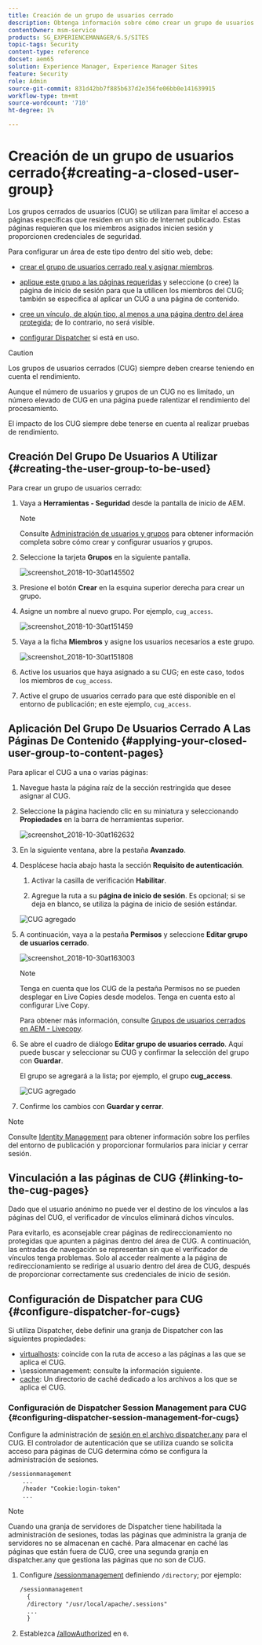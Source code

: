 ```yaml
---
title: Creación de un grupo de usuarios cerrado
description: Obtenga información sobre cómo crear un grupo de usuarios cerrado.
contentOwner: msm-service
products: SG_EXPERIENCEMANAGER/6.5/SITES
topic-tags: Security
content-type: reference
docset: aem65
solution: Experience Manager, Experience Manager Sites
feature: Security
role: Admin
source-git-commit: 831d42bb7f885b637d2e356fe06bb0e141639915
workflow-type: tm+mt
source-wordcount: '710'
ht-degree: 1%

---
```


# Creación de un grupo de usuarios cerrado{#creating-a-closed-user-group}

Los grupos cerrados de usuarios (CUG) se utilizan para limitar el acceso a páginas específicas que residen en un sitio de Internet publicado. Estas páginas requieren que los miembros asignados inicien sesión y proporcionen credenciales de seguridad.

Para configurar un área de este tipo dentro del sitio web, debe:

* [crear el grupo de usuarios cerrado real y asignar miembros](#creating-the-user-group-to-be-used).

* [aplique este grupo a las páginas requeridas](#applying-your-closed-user-group-to-content-pages) y seleccione (o cree) la página de inicio de sesión para que la utilicen los miembros del CUG; también se especifica al aplicar un CUG a una página de contenido.

* [cree un vínculo, de algún tipo, al menos a una página dentro del área protegida](#linking-to-the-cug-pages); de lo contrario, no será visible.

* [configurar Dispatcher](#configure-dispatcher-for-cugs) si está en uso.

>[!CAUTION]
>
>Los grupos de usuarios cerrados (CUG) siempre deben crearse teniendo en cuenta el rendimiento.
>
>Aunque el número de usuarios y grupos de un CUG no es limitado, un número elevado de CUG en una página puede ralentizar el rendimiento del procesamiento.
>
>El impacto de los CUG siempre debe tenerse en cuenta al realizar pruebas de rendimiento.

## Creación Del Grupo De Usuarios A Utilizar {#creating-the-user-group-to-be-used}

Para crear un grupo de usuarios cerrado:

1. Vaya a **Herramientas - Seguridad** desde la pantalla de inicio de AEM.

   >[!NOTE]
   >
   >Consulte [Administración de usuarios y grupos](/help/sites-administering/security.md#managing-users-and-groups) para obtener información completa sobre cómo crear y configurar usuarios y grupos.

1. Seleccione la tarjeta **Grupos** en la siguiente pantalla.

   ![screenshot_2018-10-30at145502](assets/screenshot_2018-10-30at145502.png)

1. Presione el botón **Crear** en la esquina superior derecha para crear un grupo.
1. Asigne un nombre al nuevo grupo. Por ejemplo, `cug_access`.

   ![screenshot_2018-10-30at151459](assets/screenshot_2018-10-30at151459.png)

1. Vaya a la ficha **Miembros** y asigne los usuarios necesarios a este grupo.

   ![screenshot_2018-10-30at151808](assets/screenshot_2018-10-30at151808.png)

1. Active los usuarios que haya asignado a su CUG; en este caso, todos los miembros de `cug_access`.
1. Active el grupo de usuarios cerrado para que esté disponible en el entorno de publicación; en este ejemplo, `cug_access`.

## Aplicación Del Grupo De Usuarios Cerrado A Las Páginas De Contenido {#applying-your-closed-user-group-to-content-pages}

Para aplicar el CUG a una o varias páginas:

1. Navegue hasta la página raíz de la sección restringida que desee asignar al CUG.
1. Seleccione la página haciendo clic en su miniatura y seleccionando **Propiedades** en la barra de herramientas superior.

   ![screenshot_2018-10-30at162632](assets/screenshot_2018-10-30at162632.png)

1. En la siguiente ventana, abre la pestaña **Avanzado**.

1. Desplácese hacia abajo hasta la sección **Requisito de autenticación**.

   1. Activar la casilla de verificación **Habilitar**.

   1. Agregue la ruta a su **página de inicio de sesión**.
Es opcional; si se deja en blanco, se utiliza la página de inicio de sesión estándar.

   ![CUG agregado](assets/cug-authentication-requirement.png)

1. A continuación, vaya a la pestaña **Permisos** y seleccione **Editar grupo de usuarios cerrado**.

   ![screenshot_2018-10-30at163003](assets/screenshot_2018-10-30at163003.png)

   >[!NOTE]
   >
   >Tenga en cuenta que los CUG de la pestaña Permisos no se pueden desplegar en Live Copies desde modelos. Tenga en cuenta esto al configurar Live Copy.
   >
   >Para obtener más información, consulte [Grupos de usuarios cerrados en AEM - Livecopy](closed-user-groups.md#aem-livecopy).

1. Se abre el cuadro de diálogo **Editar grupo de usuarios cerrado**. Aquí puede buscar y seleccionar su CUG y confirmar la selección del grupo con **Guardar**.

   El grupo se agregará a la lista; por ejemplo, el grupo **cug_access**.

   ![CUG agregado](assets/cug-added.png)

1. Confirme los cambios con **Guardar y cerrar**.

>[!NOTE]
>
>Consulte [Identity Management](/help/sites-administering/identity-management.md) para obtener información sobre los perfiles del entorno de publicación y proporcionar formularios para iniciar y cerrar sesión.

## Vinculación a las páginas de CUG {#linking-to-the-cug-pages}

Dado que el usuario anónimo no puede ver el destino de los vínculos a las páginas del CUG, el verificador de vínculos eliminará dichos vínculos.

Para evitarlo, es aconsejable crear páginas de redireccionamiento no protegidas que apunten a páginas dentro del área de CUG. A continuación, las entradas de navegación se representan sin que el verificador de vínculos tenga problemas. Solo al acceder realmente a la página de redireccionamiento se redirige al usuario dentro del área de CUG, después de proporcionar correctamente sus credenciales de inicio de sesión.

## Configuración de Dispatcher para CUG {#configure-dispatcher-for-cugs}

Si utiliza Dispatcher, debe definir una granja de Dispatcher con las siguientes propiedades:

* [virtualhosts](https://experienceleague.adobe.com/docs/experience-manager-dispatcher/using/configuring/dispatcher-configuration.html?lang=es#identifying-virtual-hosts-virtualhosts): coincide con la ruta de acceso a las páginas a las que se aplica el CUG.
* \sessionmanagement: consulte la información siguiente.
* [cache](https://experienceleague.adobe.com/docs/experience-manager-dispatcher/using/configuring/dispatcher-configuration.html?lang=es#configuring-the-dispatcher-cache-cache): Un directorio de caché dedicado a los archivos a los que se aplica el CUG.

### Configuración de Dispatcher Session Management para CUG {#configuring-dispatcher-session-management-for-cugs}

Configure la administración de [sesión en el archivo dispatcher.any](https://experienceleague.adobe.com/docs/experience-manager-dispatcher/using/configuring/dispatcher-configuration.html?lang=es#enabling-secure-sessions-sessionmanagement) para el CUG. El controlador de autenticación que se utiliza cuando se solicita acceso para páginas de CUG determina cómo se configura la administración de sesiones.

```xml
/sessionmanagement
    ...
    /header "Cookie:login-token"
    ...
```

>[!NOTE]
>
>Cuando una granja de servidores de Dispatcher tiene habilitada la administración de sesiones, todas las páginas que administra la granja de servidores no se almacenan en caché. Para almacenar en caché las páginas que están fuera de CUG, cree una segunda granja en dispatcher.any
>que gestiona las páginas que no son de CUG.

1. Configure [/sessionmanagement](https://experienceleague.adobe.com/docs/experience-manager-dispatcher/using/configuring/dispatcher-configuration.html?lang=es#enabling-secure-sessions-sessionmanagement) definiendo `/directory`; por ejemplo:

   ```xml
   /sessionmanagement
     {
     /directory "/usr/local/apache/.sessions"
     ...
     }
   ```

1. Establezca [/allowAuthorized](https://experienceleague.adobe.com/docs/experience-manager-dispatcher/using/configuring/dispatcher-configuration.html?lang=es#caching-when-authentication-is-used) en `0`.

